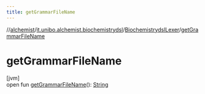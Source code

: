```yaml
---
title: getGrammarFileName
---
```

//[alchemist](../../../index.html)/[it.unibo.alchemist.biochemistrydsl](../index.html)/[BiochemistrydslLexer](index.html)/[getGrammarFileName](get-grammar-file-name.html)



# getGrammarFileName



[jvm]\
open fun [getGrammarFileName](get-grammar-file-name.html)(): [String](https://docs.oracle.com/javase/8/docs/api/java/lang/String.html)




